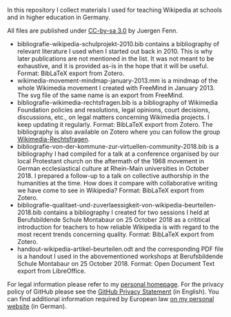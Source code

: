 In this repository I collect materials I used for teaching Wikipedia at schools and in higher education in Germany.

All files are published under [CC-by-sa 3.0](https://creativecommons.org/licenses/by-sa/3.0/legalcode) by Juergen Fenn.

* bibliografie-wikipedia-schulprojekt-2010.bib contains a bibliography of relevant literature I used when I started out back in 2010. This is why later publications are not mentioned in the list. It was not meant to be exhaustive, and it is provided as-is in the hope that it will be useful. Format: BibLaTeX export from Zotero.
* wikimedia-movement-mindmap-january-2013.mm is a mindmap of the whole Wikimedia movement I created with FreeMind in January 2013. The svg file of the same name is an export from FreeMind. 
* bibliografie-wikimedia-rechtsfragen.bib is a bibliography of Wikimedia Foundation policies and resolutions, legal opinions, court decisions, discussions, etc., on  legal matters concerning Wikimedia projects. I keep updating it regularly. Format: BibLaTeX export from Zotero. The bibliography is also available on Zotero where you can follow the group [Wikimedia-Rechtsfragen](https://www.zotero.org/groups/2249241/wikimedia-rechtsfragen).
* bibliografie-von-der-kommune-zur-virtuellen-community-2018.bib is a bibliography I had compiled for a talk at a conference organised by our local Protestant church on the aftermath of the 1968 movement in German ecclesiastical culture at Rhein-Main universities in October 2018. I prepared a follow-up to a talk on collective authorship in the humanities at the time. How does it compare with collaborative writing we have come to see in Wikipedia? Format: BibLaTeX export from Zotero.
* bibliografie-qualitaet-und-zuverlaessigkeit-von-wikipedia-beurteilen-2018.bib contains a bibliography I created for two sessions I held at Berufsbildende Schule Montabaur on 25 October 2018 as a crititical introduction for teachers to how reliable Wikipedia is with regard to the most recent trends concerning quality. Format: BibLaTeX export from Zotero.
* handout-wikipedia-artikel-beurteilen.odt and the corresponding PDF file is a handout I used in the abovementioned workshops at Berufsbildende Schule Montabaur on 25 October 2018. Format: Open Document Text export from LibreOffice.

For legal information please refer to my [personal homepage](http://juergenfenn.de/impressum.html). For the privacy policy of GitHub please see the [GitHub Privacy Statement](https://help.github.com/articles/github-privacy-statement/) (in English). You can find additional information required by European law [on my personal website](http://juergenfenn.de/datenschutz.html) (in German).
